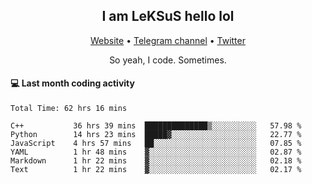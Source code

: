 <h2 align="center">I am LeKSuS hello lol</h2>
<div align="center">
  <a href="https://leksus.net">Website</a> •
  <a href="https://t.me/leksus_was_here">Telegram channel</a> •
  <a href="https://twitter.com/___LeKSuS___">Twitter</a>
</div>
<p align="center">So yeah, I code. Sometimes.</p>

#### :computer: Last month coding activity
<!--START_SECTION:waka-->

```text
Total Time: 62 hrs 16 mins

C++           36 hrs 39 mins  ██████████████▒░░░░░░░░░░   57.98 %
Python        14 hrs 23 mins  █████▓░░░░░░░░░░░░░░░░░░░   22.77 %
JavaScript    4 hrs 57 mins   ██░░░░░░░░░░░░░░░░░░░░░░░   07.85 %
YAML          1 hr 48 mins    ▓░░░░░░░░░░░░░░░░░░░░░░░░   02.87 %
Markdown      1 hr 22 mins    ▓░░░░░░░░░░░░░░░░░░░░░░░░   02.18 %
Text          1 hr 22 mins    ▓░░░░░░░░░░░░░░░░░░░░░░░░   02.17 %
```

<!--END_SECTION:waka-->

<!-- flag{4_l0t_0f_1nter35t1ng_th1ng5_4r3_1n_publ1c_d0m41n} -->
